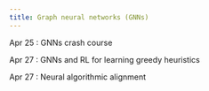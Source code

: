 ```yaml
---
title: Graph neural networks (GNNs)
---
```


Apr 25
: GNNs crash course

Apr 27
: GNNs and RL for learning greedy heuristics

Apr 27
: Neural algorithmic alignment
